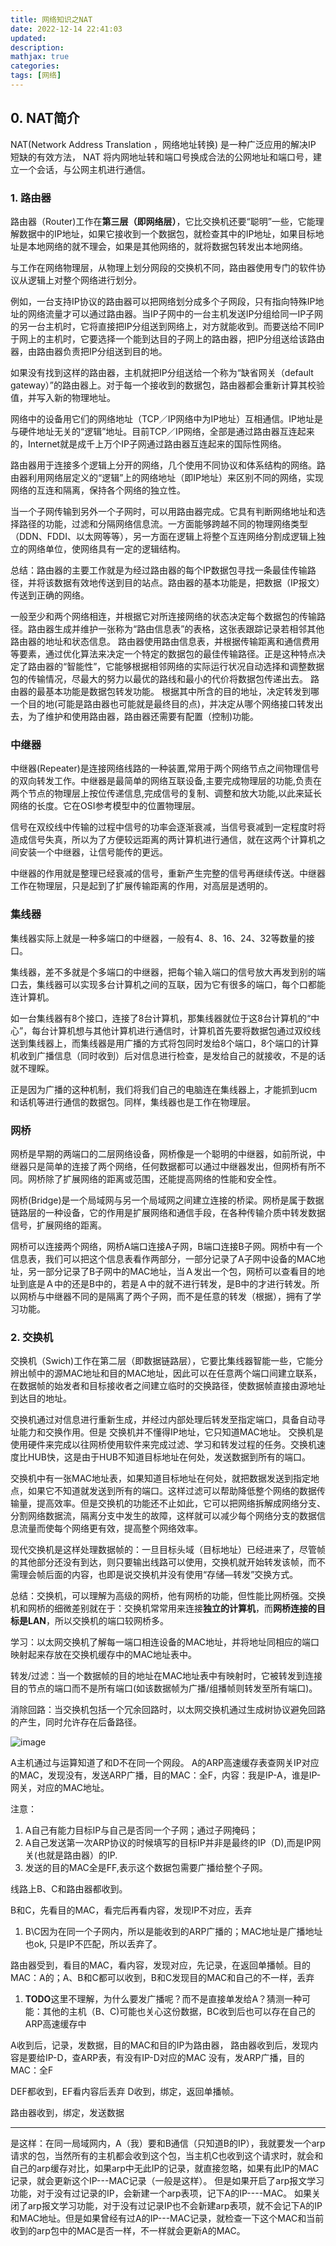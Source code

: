 ```yaml
---
title: 网络知识之NAT
date: 2022-12-14 22:41:03
updated:
description: 
mathjax: true
categories:
tags: [网络]
---
```


## 0. NAT简介

NAT(Network Address Translation ，网络地址转换) 是一种广泛应用的解决IP 短缺的有效方法， NAT 将内网地址转和端口号换成合法的公网地址和端口号，建立一个会话，与公网主机进行通信。

<!-- more -->

### 1. 路由器

路由器（Router)工作在**第三层（即网络层）**，它比交换机还要“聪明”一些，它能理解数据中的IP地址，如果它接收到一个数据包，就检查其中的IP地址，如果目标地址是本地网络的就不理会，如果是其他网络的，就将数据包转发出本地网络。

与工作在网络物理层，从物理上划分网段的交换机不同，路由器使用专门的软件协议从逻辑上对整个网络进行划分。

例如，一台支持IP协议的路由器可以把网络划分成多个子网段，只有指向特殊IP地址的网络流量才可以通过路由器。当IP子网中的一台主机发送IP分组给同一IP子网的另一台主机时，它将直接把IP分组送到网络上，对方就能收到。而要送给不同IP于网上的主机时，它要选择一个能到达目的子网上的路由器，把IP分组送给该路由器，由路由器负责把IP分组送到目的地。

如果没有找到这样的路由器，主机就把IP分组送给一个称为“缺省网关（default gateway）”的路由器上。对于每一个接收到的数据包，路由器都会重新计算其校验值，并写入新的物理地址。

网络中的设备用它们的网络地址（TCP／IP网络中为IP地址）互相通信。IP地址是与硬件地址无关的“逻辑”地址。目前TCP／IP网络，全部是通过路由器互连起来的，Internet就是成千上万个IP子网通过路由器互连起来的国际性网络。

路由器用于连接多个逻辑上分开的网络，几个使用不同协议和体系结构的网络。路由器利用网络层定义的“逻辑”上的网络地址（即IP地址）来区别不同的网络，实现网络的互连和隔离，保持各个网络的独立性。

当一个子网传输到另外一个子网时，可以用路由器完成。它具有判断网络地址和选择路径的功能，过滤和分隔网络信息流。一方面能够跨越不同的物理网络类型（DDN、FDDI、以太网等等），另一方面在逻辑上将整个互连网络分割成逻辑上独立的网络单位，使网络具有一定的逻辑结构。

总结：路由器的主要工作就是为经过路由器的每个IP数据包寻找一条最佳传输路径，并将该数据有效地传送到目的站点。路由器的基本功能是，把数据（IP报文）传送到正确的网络。

一般至少和两个网络相连，并根据它对所连接网络的状态决定每个数据包的传输路径。路由器生成并维护一张称为“路由信息表”的表格，这张表跟踪记录若相邻其他路由器的地址和状态信息。
路由器使用路由信息表，并根据传输距离和通信费用等要素，通过优化算法来决定一个特定的数据包的最佳传输路径。正是这种特点决定了路由器的“智能性”，它能够根据相邻网络的实际运行状况自动选择和调整数据包的传输情况，尽最大的努力以最优的路线和最小的代价将数据包传递出去。
路由器的最基本功能是数据包转发功能。
根据其中所含的目的地址，决定转发到哪一个目的地(可能是路由器也可能就是最终目的点)，并决定从哪个网络接口转发出去，为了维护和使用路由器，路由器还需要有配置（控制)功能。

### 中继器

中继器(Repeater)是连接网络线路的一种装置,常用于两个网络节点之间物理信号的双向转发工作。中继器是最简单的网络互联设备,主要完成物理层的功能,负责在两个节点的物理层上按位传递信息,完成信号的复制、调整和放大功能,以此来延长网络的长度。它在OSI参考模型中的位置物理层。

信号在双绞线中传输的过程中信号的功率会逐渐衰减，当信号衰减到一定程度时将造成信号失真，所以为了方便较远距离的两计算机进行通信，就在这两个计算机之间安装一个中继器，让信号能传的更远。

中继器的作用就是整理已经衰减的信号，重新产生完整的信号再继续传送。中继器工作在物理层，只是起到了扩展传输距离的作用，对高层是透明的。

### 集线器

集线器实际上就是一种多端口的中继器，一般有4、8、16、24、32等数量的接口。

集线器，差不多就是个多端口的中继器，把每个输入端口的信号放大再发到别的端口去，集线器可以实现多台计算机之间的互联，因为它有很多的端口，每个口都能连计算机。

如一台集线器有8个接口，连接了8台计算机，那集线器就位于这8台计算机的“中心”，每台计算机想与其他计算机进行通信时，计算机首先要将数据包通过双绞线送到集线器上，而集线器是用广播的方式将包同时发给8个端口，8个端口的计算机收到广播信息（同时收到）后对信息进行检查，是发给自己的就接收，不是的话就不理睬。

正是因为广播的这种机制，我们将我们自己的电脑连在集线器上，才能抓到ucm和话机等进行通信的数据包。同样，集线器也是工作在物理层。

### 网桥

网桥是早期的两端口的二层网络设备，网桥像是一个聪明的中继器，如前所说，中继器只是简单的连接了两个网络，任何数据都可以通过中继器发出，但网桥有所不同。网桥除了扩展网络的距离或范围，还能提高网络的性能和安全性。

网桥(Bridge)是一个局域网与另一个局域网之间建立连接的桥梁。网桥是属于数据链路层的一种设备，它的作用是扩展网络和通信手段，在各种传输介质中转发数据信号，扩展网络的距离。

网桥可以连接两个网络，网桥A端口连接A子网，B端口连接B子网。网桥中有一个信息表，我们可以把这个信息表看作两部分，一部分记录了A子网中设备的MAC地址，另一部分记录了B子网中的MAC地址，当Ａ发出一个包，网桥可以查看目的地址到底是Ａ中的还是B中的，若是Ａ中的就不进行转发，是B中的才进行转发。所以网桥与中继器不同的是隔离了两个子网，而不是任意的转发（根据），拥有了学习功能。

### 2. 交换机

交换机（Swich)工作在第二层（即数据链路层），它要比集线器智能一些，它能分辨出帧中的源MAC地址和目的MAC地址，因此可以在任意两个端口间建立联系，在数据帧的始发者和目标接收者之间建立临时的交换路径，使数据帧直接由源地址到达目的地址。

交换机通过对信息进行重新生成，并经过内部处理后转发至指定端口，具备自动寻址能力和交换作用。但是 交换机并不懂得IP地址，它只知道MAC地址。
交换机是使用硬件来完成以往网桥使用软件来完成过滤、学习和转发过程的任务。交换机速度比HUB快，这是由于HUB不知道目标地址在何处，发送数据到所有的端口。

交换机中有一张MAC地址表，如果知道目标地址在何处，就把数据发送到指定地点，如果它不知道就发送到所有的端口。这样过滤可以帮助降低整个网络的数据传输量，提高效率。但是交换机的功能还不止如此，它可以把网络拆解成网络分支、分割网络数据流，隔离分支中发生的故障，这样就可以减少每个网络分支的数据信息流量而使每个网络更有效，提高整个网络效率。

现代交换机是这样处理数据帧的：一旦目标头域（目标地址）已经进来了，尽管帧的其他部分还没有到达，则只要输出线路可以使用，交换机就开始转发该帧，而不需理会帧后面的内容，也即是说交换机并没有使用“存储—转发”交换方式。

总结：交换机，可以理解为高级的网桥，他有网桥的功能，但性能比网桥强。交换机和网桥的细微差别就在于：交换机常常用来连接**独立的计算机**，而**网桥连接的目标是LAN**，所以交换机的端口较网桥多。

学习：以太网交换机了解每一端口相连设备的MAC地址，并将地址同相应的端口映射起来存放在交换机缓存中的MAC地址表中。

转发/过滤：当一个数据帧的目的地址在MAC地址表中有映射时，它被转发到连接目的节点的端口而不是所有端口(如该数据帧为广播/组播帧则转发至所有端口)。

消除回路：当交换机包括一个冗余回路时，以太网交换机通过生成树协议避免回路的产生，同时允许存在后备路径。

![image](https://cdn.staticaly.com/gh/neowei1987/blog_assets@main/image.7abomyou9hc.webp)

A主机通过与运算知道了和D不在同一个网段。
A的ARP高速缓存表查网关IP对应的MAC，发现没有，发送ARP广播，目的MAC：全F，内容：我是IP-A，谁是IP-网关，对应的MAC地址。

注意：

1. A自己有能力目标IP与自己是否同一个子网；通过子网掩码；
2. A自己发送第一次ARP协议的时候填写的目标IP并非是最终的IP（D),而是IP网关(也就是路由器）的IP.
3. 发送的目的MAC全是FF,表示这个数据包需要广播给整个子网。

线路上B、C和路由器都收到。

B和C，先看目的MAC，看完后再看内容，发现IP不对应，丢弃

1. B\C因为在同一个子网内，所以是能收到的ARP广播的；MAC地址是广播地址也ok, 只是IP不匹配，所以丢弃了。

路由器受到，看目的MAC，看内容，发现对应，先记录，在返回单播帧。目的MAC：A的；A、B和C都可以收到，B和C发现目的MAC和自己的不一样，丢弃

1. **TODO**这里不理解，为什么要发广播呢？而不是直接单发给A？猜测一种可能：其他的主机（B、C)可能也关心这份数据，BC收到后也可以存在自己的ARP高速缓存中

A收到后，记录，发数据，目的MAC和目的IP为路由器，
路由器收到后，发现内容是要给IP-D，查ARP表，有没有IP-D对应的MAC
没有，发ARP广播，目的MAC：全F

DEF都收到，EF看内容后丢弃
D收到，绑定，返回单播帧。

路由器收到，绑定，发送数据

---

是这样：在同一局域网内，A（我）要和B通信（只知道B的IP），我就要发一个arp请求的包，当然所有的主机都会收到这个包，当主机C也收到这个请求时，就会和自己的arp缓存对比，如果arp中无此IP的记录，就直接忽略，如果有此IP的MAC记录，就会更新这个IP---MAC记录（一般是这样）。
但是如果开启了arp报文学习功能，对于没有过记录的IP，会新建一个arp表项，记下A的IP----MAC。
如果关闭了arp报文学习功能，对于没有过记录IP也不会新建arp表项，就不会记下A的IP和MAC地址。但是如果曾经有过A的IP---MAC记录，就检查一下这个MAC和当前收到的arp包中的MAC是否一样，不一样就会更新A的MAC。
